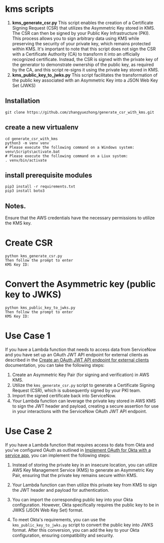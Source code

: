 # kms scripts

 1. **kms_generate_csr.py** This script enables the creation of a Certificate Signing Request (CSR) that utilizes the Asymmetric Key stored in KMS. The CSR can then be signed by your Public Key Infrastructure (PKI). This process allows you to sign arbitrary data using KMS while preserving the security of your private key, which remains protected within KMS. It's important to note that this script does not sign the CSR with a Certificate Authority (CA) to transform it into an officially recognized certificate. Instead, the CSR is signed with the private key of the generator to demonstrate ownership of the public key, as required by the CA, and this script re-signs it using the private key stored in KMS.
 2. **kms_public_key_to_jwks.py** This script facilitates the transformation of the public key associated with an Asymmetric Key into a JSON Web Key Set (JWKS)

## Installation

    git clone https://github.com/zhangyuezhong/generate_csr_with_kms.git

## create a new virtualenv

    cd generate_csr_with_kms
    python3 -m venv venv
    # Please execute the following command on a Windows system:
    venv\Scripts\activate.bat
    # Please execute the following command on a Liux system:
    . venv/bin/activate

## install prerequisite modules

    pip3 install -r requirements.txt
    pip3 install boto3

## Notes.
Ensure that the AWS credentials have the necessary permissions to utilize the KMS key.

# Create CSR
    python kms_generate_csr.py
    Then follow the prompt to enter
    KMS Key ID:

# Convert the Asymmetric key (public key to JWKS)
    python kms_public_key_to_jwks.py
    Then follow the prompt to enter
    KMS Key ID:

# Use Case 1

  
If you have a Lambda function that needs to access data from ServiceNow and you have set up an OAuth JWT API endpoint for external clients as described in the [Create an OAuth JWT API endpoint for external clients](https://docs.servicenow.com/en-US/bundle/vancouver-platform-security/page/administer/security/task/create-jwt-endpoint.html) documentation, you can take the following steps:

1.  Create an Asymmetric Key Pair (for signing and verification) in AWS KMS.
2.  Utilize the `kms_generate_csr.py` script to generate a Certificate Signing Request (CSR), which is subsequently signed by your PKI team.
3.  Import the signed certificate back into ServiceNow.
4.  Your Lambda function can leverage the private key stored in AWS KMS to sign the JWT header and payload, creating a secure assertion for use in your interactions with the ServiceNow OAuth JWT API endpoint.

# Use Case 2

If you have a Lambda function that requires access to data from Okta and you've configured OAuth as outlined in [Implement OAuth for Okta with a service app](https://developer.okta.com/docs/guides/implement-oauth-for-okta-serviceapp/main/), you can implement the following steps:

1.  Instead of storing the private key in an insecure location, you can utilize AWS Key Management Service (KMS) to generate an Asymmetric Key Pair, ensuring that the private key remains secure within KMS.
    
2.  Your Lambda function can then utilize this private key from KMS to sign the JWT header and payload for authentication.
    
3.  You can import the corresponding public key into your Okta configuration. However, Okta specifically requires the public key to be in JWKS (JSON Web Key Set) format.
    
4.  To meet Okta's requirements, you can use the `kms_public_key_to_jwks.py` script to convert the public key into JWKS format. After this conversion, you can add the key to your Okta configuration, ensuring compatibility and security.
